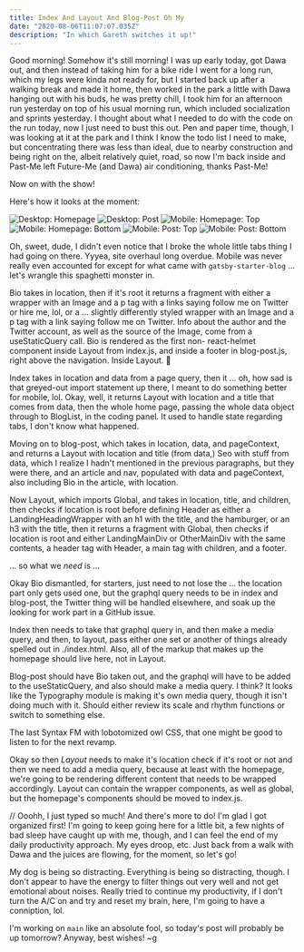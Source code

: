 ```yaml
---
title: Index And Layout And Blog-Post Oh My
date: "2020-08-06T11:07:07.035Z"
description: "In which Gareth switches it up!"
---
```


Good morning! Somehow it's still morning! I was up early today, got Dawa out, and then instead of taking him for a bike ride I went for a long run, which my legs were kinda not ready for, but I started back up after a walking break and made it home, then worked in the park a little with Dawa hanging out with his buds, he was pretty chill, I took him for an afternoon run yesterday on top of his usual morning run, which included socialization and sprints yesterday. I thought about what I needed to do with the code on the run today, now I just need to bust this out. Pen and paper time, though, I was looking at it at the park and I think I know the todo list I need to make, but concentrating there was less than ideal, due to nearby construction and being right on the, albeit relatively quiet, road, so now I'm back inside and Past-Me left Future-Me (and Dawa) air conditioning, thanks Past-Me!

Now on with the show!

Here's how it looks at the moment:

![Desktop: Homepage](./Desktop-Index.png)
![Desktop: Post](./Desktop-Post.png)
![Mobile: Homepage: Top](./Mobile-Index-Top.png)
![Mobile: Homepage: Bottom](./Mobile-Index-Bottom.png)
![Mobile: Post: Top](./Mobile-Post-Top.png)
![Mobile: Post: Bottom](./Mobile-Post-Bottom.png)

Oh, sweet, dude, I didn't even notice that I broke the whole little tabs thing I had going on there. Yyyea, site overhaul long overdue. Mobile was never really even accounted for except for what came with `gatsby-starter-blog` ... let's wrangle this spaghetti monster in.

Bio takes in location, then if it's root it returns a fragment with either a wrapper with an Image and a p tag with a links saying follow me on Twitter or hire me, lol, or a ... slightly differently styled wrapper with an Image and a p tag with a link saying follow me on Twitter. Info about the author and the Twitter account, as well as the source of the Image, come from a useStaticQuery call. Bio is rendered as the first non- react-helmet component inside Layout from index.js, and inside a footer in blog-post.js, right above the navigation. Inside Layout. 🤮

Index takes in location and data from a page query, then it ... oh, how sad is that greyed-out import statement up there, I meant to do something better for mobile, lol. Okay, well, it returns Layout with location and a title that comes from data, then the whole home page, passing the whole data object through to BlogList, in the coding panel. It used to handle state regarding tabs, I don't know what happened.

Moving on to blog-post, which takes in location, data, and pageContext, and returns a Layout with location and title (from data,) Seo with stuff from data, which I realize I hadn't mentioned in the previous paragraphs, but they were there, and an article and nav, populated with data and pageContext, also including Bio in the article, with location.

Now Layout, which imports Global, and takes in location, title, and children, then checks if location is root before defining Header as either a LandingHeadingWrapper with an h1 with the title, and the hamburger, or an h3 with the title, then it returns a fragment with Global, then checks if location is root and either LandingMainDiv or OtherMainDiv with the same contents, a header tag with Header, a main tag with children, and a footer.

... so what we _need_ is ...

Okay Bio dismantled, for starters, just need to not lose the ... the location part only gets used one, but the graphql query needs to be in index and blog-post, the Twitter thing will be handled elsewhere, and soak up the looking for work part in a GitHub issue.

Index then needs to take that graphql query in, and then make a media query, and then, to layout, pass either one set or another of things already spelled out in ./index.html. Also, all of the markup that makes up the homepage should live here, not in Layout.

Blog-post should have Bio taken out, and the graphql will have to be added to the useStaticQuery, and also should make a media query. I think? It looks like the Typography module is making it's own media query, though it isn't doing much with it. Should either review its scale and rhythm functions or switch to something else.

The last Syntax FM with lobotomized owl CSS, that one might be good to listen to for the next revamp.

Okay so then _Layout_ needs to make it's location check if it's root or not and then we need to add a media query, because at least with the homepage, we're going to be rendering different content that needs to be wrapped accordingly. Layout can contain the wrapper components, as well as global, but the homepage's components should be moved to index.js.

// Ooohh, I just typed so much! And there's more to do! I'm glad I got organized first! I'm going to keep going here for a little bit, a few nights of bad sleep have caught up with me, though, and I can feel the end of my daily productivity approach. My eyes droop, etc. Just back from a walk with Dawa and the juices are flowing, for the moment, so let's go!

My dog is being so distracting. Everything is being so distracting, though. I don't appear to have the energy to filter things out very well and not get emotional about noises. Really tried to continue my productivity, if I don't turn the A/C on and try and reset my brain, here, I'm going to have a conniption, lol.

I'm working on `main` like an absolute fool, so today's post will probably be up tomorrow? Anyway, best wishes!
~g
